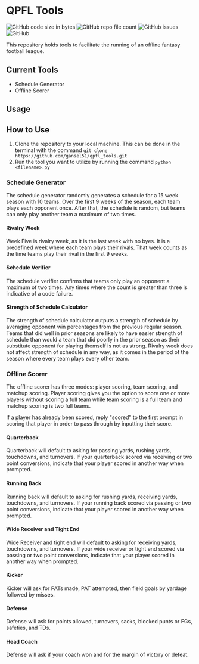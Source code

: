 # QPFL Tools

![GitHub code size in bytes](https://img.shields.io/github/languages/code-size/gansel51/qpfl_tools)
![GitHub repo file count](https://img.shields.io/github/directory-file-count/gansel51/qpfl_tools)
![GitHub issues](https://img.shields.io/github/issues-raw/gansel51/qpfl_tools)
![GitHub](https://img.shields.io/github/license/gansel51/qpfl_tools)

This repository holds tools to facilitate the running of an offline fantasy football league. 

## Current Tools

- Schedule Generator
- Offline Scorer

## Usage

## How to Use

1. Clone the repository to your local machine. This can be done in the terminal with the command `git clone https://github.com/gansel51/qpfl_tools.git`
2. Run the tool you want to utilize by running the command `python <filename>.py`

### Schedule Generator

The schedule generator randomly generates a schedule for a 15 week season with 10 teams. Over the first 9 weeks of the season, each team plays each opponent once. After that, the schedule is random, but teams can only play another team a maximum of two times. 

#### Rivalry Week

Week Five is rivalry week, as it is the last week with no byes. It is a predefined week where each team plays their rivals. That week counts as the time teams play their rival in the first 9 weeks.

#### Schedule Verifier

The schedule verifier confirms that teams only play an opponent a maximum of two times. Any times where the count is greater than three is indicative of a code failure.

#### Strength of Schedule Calculator

The strength of schedule calculator outputs a strength of schedule by averaging opponent win percentages from the previous regular season. Teams that did well in prior seasons are likely to have easier strength of schedule than would a team that did poorly in the prior season as their substitute opponent for playing themself is not as strong. Rivalry week does not affect strength of schedule in any way, as it comes in the period of the season where every team plays every other team.


### Offline Scorer

The offline scorer has three modes: player scoring, team scoring, and matchup scoring. Player scoring gives you the option to score one or more players without scoring a full team while team scoring is a full team and matchup scoring is two full teams.

If a player has already been scored, reply "scored" to the first prompt in scoring that player in order to pass through by inputting their score.

#### Quarterback
Quarterback will default to asking for passing yards, rushing yards, touchdowns, and turnovers. If your quarterback scored via receiving or two point conversions, indicate that your player scored in another way when prompted.

#### Running Back
Running back will default to asking for rushing yards, receiving yards, touchdowns, and turnovers. If your running back scored via passing or two point conversions, indicate that your player scored in another way when prompted.

#### Wide Receiver and Tight End
Wide Receiver and tight end will default to asking for receiving yards, touchdowns, and turnovers. If your wide receiver or tight end scored via passing or two point conversions, indicate that your player scored in another way when prompted.

#### Kicker
Kicker will ask for PATs made, PAT attempted, then field goals by yardage followed by misses.

#### Defense
Defense will ask for points allowed, turnovers, sacks, blocked punts or FGs, safeties, and TDs.

#### Head Coach
Defense will ask if your coach won and for the margin of victory or defeat.

